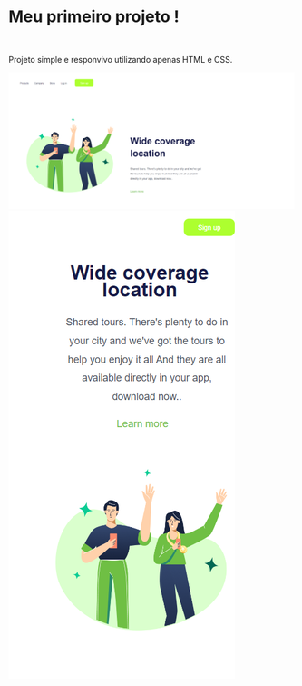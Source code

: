 <h1>Meu primeiro projeto !</h1>
<br>
<p>Projeto simple e responvivo utilizando apenas HTML e CSS.</p>

<div>
    <img src="./Smartphone.png" alt="Wide-Coverage-foto">
    <img src="./Minha-pagina.png" alt="Wide-Coverage-foto">
</div>


